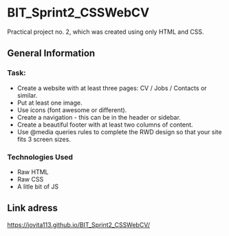 # BIT_Sprint2_CSSWebCV 

Practical project no. 2, which was created using only HTML and CSS.

## General Information
### Task:

* Create a website with at least three pages: CV / Jobs / Contacts or similar.
* Put at least one image.
* Use icons (font awesome or different).
* Create a navigation - this can be in the header or sidebar.
* Create a beautiful footer with at least two columns of content.
* Use @media queries rules to complete the RWD design so that your site fits 3 screen sizes.

### Technologies Used

* Raw HTML
* Raw CSS
* A litle bit of JS

## Link adress

https://jovita113.github.io/BIT_Sprint2_CSSWebCV/

